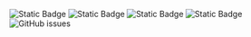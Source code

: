 ![Static Badge](https://img.shields.io/badge/blacklists-60-000000) ![Static Badge](https://img.shields.io/badge/blacklisted-3150210-cc0000) ![Static Badge](https://img.shields.io/badge/whitelisted-2244-00CC00) ![Static Badge](https://img.shields.io/badge/streaming_blacklist-28107-000000) ![GitHub issues](https://img.shields.io/github/issues/fabriziosalmi/blacklists)
